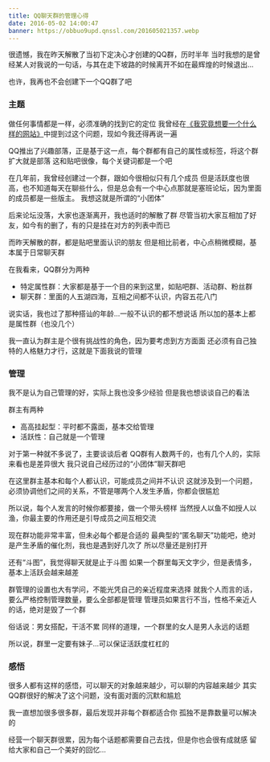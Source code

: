 ```yaml
---
title: QQ聊天群的管理心得
date: 2016-05-02 14:00:47
banner: https://obbuo9upd.qnssl.com/201605021357.webp
---
```


很遗憾，我在昨天解散了当初下定决心才创建的QQ群，历时半年
当时我想的是曾经某人对我说的一句话，与其在走下坡路的时候离开不如在最辉煌的时候退出...

也许，我再也不会创建下一个QQ群了吧

<!--more-->

### 主题

做任何事情都是一样，必须准确的找到它的定位
我曾经在[《我究竟想要一个什么样的网站》](https://www.tiexo.cn/what-website/)中提到过这个问题，现如今我还得再说一遍

QQ推出了兴趣部落，正是基于这一点，每个群都有自己的属性或标签，将这个群扩大就是部落
这和贴吧很像，每个关键词都是一个吧

在几年前，我曾经创建过一个群，跟如今很相似只有几个成员
但是活跃度也很高，也不知道每天在聊些什么，但是总会有一个中心点那就是塞班论坛，因为里面的成员都是一些版主。
我想这就是所谓的“小团体”

后来论坛没落，大家也逐渐离开，我也适时的解散了群
尽管当初大家互相加了好友，如今有的删了，有的只是挂在对方的列表中而已

而昨天解散的群，都是贴吧里面认识的朋友
但是相比前者，中心点稍微模糊，基本属于日常聊天群

在我看来，QQ群分为两种
- 特定属性群：大家都是基于一个目的来到这里，如贴吧群、活动群、粉丝群
- 聊天群：里面的人五湖四海，互相之间都不认识，内容五花八门

说实话，我也过了那种搭讪的年龄...一般不认识的都不想说话
所以加的基本上都是属性群（也没几个）

我一直认为群主是个很有挑战性的角色，因为要考虑到方方面面
还必须有自己独特的人格魅力才行，这就是下面我说的管理

### 管理

我不是认为自己管理的好，实际上我也没多少经验
但是我也想谈谈自己的看法

群主有两种
- 高高挂起型：平时都不露面，基本交给管理
- 活跃性：自己就是一个管理

对于第一种就不多说了，主要谈谈后者
QQ群有人数两千的，也有几个人的，实际来看也是差异很大
我只说自己经历过的“小团体”聊天群吧

在这里群主基本和每个人都认识，可能成员之间并不认识
这就涉及到一个问题，必须协调他们之间的关系，不管是哪两个人发生矛盾，你都会很尴尬

所以说，每个人发言的时候你都要接，做一个带头榜样
当然授人以鱼不如授人以渔，你最主要的作用还是引导成员之间互相交流

现在群功能非常丰富，但未必每个都是合适的
最典型的“匿名聊天”功能吧，绝对是产生矛盾的催化剂，我也是遇到好几次了
所以尽量还是别打开

还有“斗图”，我觉得聊天就是止于斗图
如果一个群里每天文字少，但是表情多，基本上活跃会越来越差

群管理的设置也大有学问，不能光凭自己的亲近程度来选择
就我个人而言的话，要么严格控制管理数量，要么全部都是管理
管理员如果言行不当，性格不亲近人的话，绝对是毁了一个群

俗话说：男女搭配，干活不累
同样的道理，一个群里的女人是男人永远的话题

所以说，群里一定要有妹子...可以保证活跃度杠杠的

### 感悟

很多人都有这样的感悟，可以聊天的对象越来越少，可以聊的内容越来越少
其实QQ群很好的解决了这个问题，没有面对面的沉默和尴尬

我一直想加很多很多群，最后发现并非每个群都适合你
孤独不是靠数量可以解决的

经营一个聊天群很累，因为每个话题都需要自己去找，但是你也会很有成就感
留给大家和自己一个美好的回忆...

